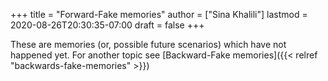 +++
title = "Forward-Fake memories"
author = ["Sina Khalili"]
lastmod = 2020-08-26T20:30:35-07:00
draft = false
+++

These are memories (or, possible future scenarios)
which have not happened yet. For another topic see [Backward-Fake memories]({{< relref "backwards-fake-memories" >}})

